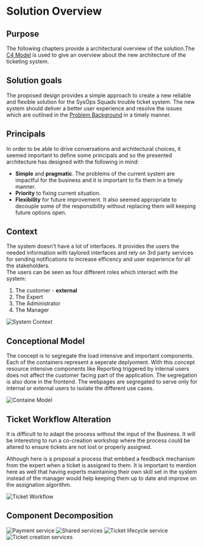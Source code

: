 # Solution Overview
## Purpose 

The following chapters provide a architectural overview of the solution.The [C4 Model](https://c4model.com/) is used to give an overview about the new architecture of the ticketing system. 

## Solution goals

The proposed design provides a simple approach to create a new reliable and flexible solution for the SysOps Squads trouble ticket system.
The new system should deliver a better user experience and resolve the issues which are outlined in the [Problem Background](../Problem+Background/System+Analysis.md') in a timely manner.

## Principals

In order to be able to drive conversations and architectural choices, it seemed important to define some principals and so the presented architecture has designed with the following in mind:

- **Simple** and **pragmatic**. The problems of the current system are impactful for the business and it is important to fix them in a timely manner.
- **Priority** to fixing current situation.
- **Flexibility** for future improvement. It also seemed appropriate to decouple some of the responsibility without replacing them will keeping future options open.

## Context

The system doesn't have a lot of interfaces. It provides the users the needed information with taylored interfaces and rely on 3rd party services for sending notifications to increase efficency and user experience for all the stakeholders.  
The users can be seen as four different roles which interact with the system: 
1. The customer  - **external**
1. The Expert 
1. The Administrator
1. The Manager


![System Context](./resources/SystemContext.png)

## Conceptional Model
The concept is to segregate the load intensive and important components. Each of the containers represent a seperate deplyoment. With this concept resource intensive components like Reporting triggered by internal users does not affect the customer facing part of the application. 
The segregation is also done in the frontend. The webpages are segregated to serve only for internal or external users to isolate the different use cases.  

![Containe Model](./resources/Containers.png)

## Ticket Workflow Alteration

It is difficult to to adapt the process without the input of the Business. It will be interesting to run a co-creation workshop where the process could be altered to ensure tickets are not lost or properly assigned. 

Although here is a proposal a process that embbed a feedback mechanism from the expert when a ticket is assigned to them. It is important to mention here as well that having experts maintaining their own skill set in the system instead of the manager would help keeping them up to date and improve on the assignation algorithm.

![Ticket Workflow](./resources/alternative-ticket-workflow.png?raw=true)




## Component Decomposition 

![Payment service](./resources/PaymentService.png?raw=true)
![Shared services](./resources/SharedService.png?raw=true)
![Ticket lifecycle service](./resources/TicketLifecycleService.png?raw=true)
![Ticket creation services](./resources/TicketCreationService.png?raw=true)
